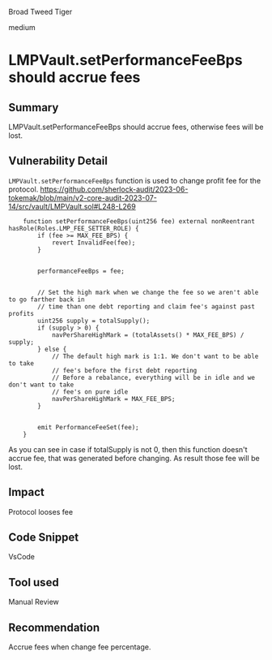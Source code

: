 Broad Tweed Tiger

medium

# LMPVault.setPerformanceFeeBps should accrue fees
## Summary
LMPVault.setPerformanceFeeBps should accrue fees, otherwise fees will be lost.
## Vulnerability Detail
`LMPVault.setPerformanceFeeBps` function is used to change profit fee for the protocol.
https://github.com/sherlock-audit/2023-06-tokemak/blob/main/v2-core-audit-2023-07-14/src/vault/LMPVault.sol#L248-L269
```solidity
    function setPerformanceFeeBps(uint256 fee) external nonReentrant hasRole(Roles.LMP_FEE_SETTER_ROLE) {
        if (fee >= MAX_FEE_BPS) {
            revert InvalidFee(fee);
        }


        performanceFeeBps = fee;


        // Set the high mark when we change the fee so we aren't able to go farther back in
        // time than one debt reporting and claim fee's against past profits
        uint256 supply = totalSupply();
        if (supply > 0) {
            navPerShareHighMark = (totalAssets() * MAX_FEE_BPS) / supply;
        } else {
            // The default high mark is 1:1. We don't want to be able to take
            // fee's before the first debt reporting
            // Before a rebalance, everything will be in idle and we don't want to take
            // fee's on pure idle
            navPerShareHighMark = MAX_FEE_BPS;
        }


        emit PerformanceFeeSet(fee);
    }
```

As you can see in case if totalSupply is not 0, then this function doesn't accrue fee, that was generated before changing. As result those fee will be lost.
## Impact
Protocol looses fee
## Code Snippet
VsCode
## Tool used

Manual Review

## Recommendation
Accrue fees when change fee percentage.